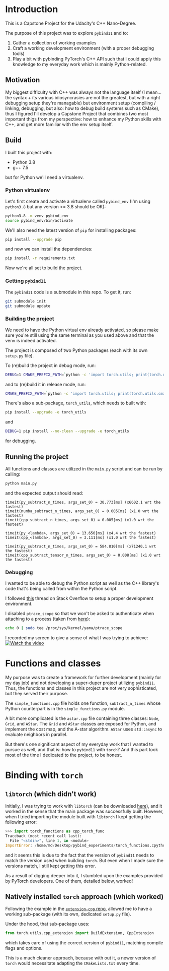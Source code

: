 # Introduction

This is a Capstone Project for the Udacity's C++ Nano-Degree.

The purpose of this project was to explore `pybind11` and to:
1. Gather a collection of working examples
2. Craft a working development environment (with a proper debugging tools)
3. Play a bit with pybinding PyTorch's C++ API
such that I could apply this knowledge to my everyday work which is mainly Python-related.


## Motivation

My biggest difficulty with C++ was always not the language itself (I mean... the syntax + its various idiosyncrasies are not the greatest, but with a right debugging setup they're managable) but environment setup (compiling / linking, debugging, but also: how to debug build systems such as CMake), thus I figured I'll develop a Capstone Project that combines two most important thigs from my perspective: how to enhance my Python skills with C++, and get more familiar with the env setup itself.


## Build

I built this project with:
* Python 3.8
* g++ 7.5

but for Python we'll need a virtualenv.


### Python virtualenv

Let's first create and activate a virtualenv called `pybind_env` (I'm using `python3.8` but any version >= 3.8 should be OK):
```bash
python3.8 -m venv pybind_env
source pybind_env/bin/activate
```
We'll also need the latest version of `pip` for installing packages:
```bash
pip install --upgrade pip
```
and now we can install the dependencies:
```bash
pip install -r requirements.txt
```
Now we're all set to build the project.


### Getting `pybind11`

The `pybind11` code is a submodule in this repo. To get it, run:
```bash
git submodule init
git submodule update
```


### Building the project

We need to have the Python virtual env already activated, so please make sure you're still using the same terminal as you used above and that the venv is indeed activated. 

The project is composed of two Python packages (each with its own `setup.py` file).

To (re)build the project in debug mode, run:
```bash
DEBUG=1 CMAKE_PREFIX_PATH=`python -c 'import torch.utils; print(torch.utils.cmake_prefix_path)'` pip install --no-clean --upgrade -e .
```

and to (re)build it in release mode, run:
```bash
CMAKE_PREFIX_PATH=`python -c 'import torch.utils; print(torch.utils.cmake_prefix_path)'` pip install --upgrade -e .
```

There's also a sub-package, `torch_utils`, which needs to built with:
```bash
pip install --upgrade -e torch_utils
```
and
```bash
DEBUG=1 pip install --no-clean --upgrade -e torch_utils
```
for debugging.


## Running the project

All functions and classes are utilized in the `main.py` script and can be run by calling:
```bash
python main.py
```
and the expected output should read:
```
timeit(py_subtract_n_times, args_set_0) = 30.773[ms] (x6602.1 wrt the fastest)
timeit(numba_subtract_n_times, args_set_0) = 0.005[ms] (x1.0 wrt the fastest)
timeit(cpp_subtract_n_times, args_set_0) = 0.005[ms] (x1.0 wrt the fastest)

timeit(py_<lambda>, args_set_0) = 13.650[ms] (x4.4 wrt the fastest)
timeit(cpp_<lambda>, args_set_0) = 3.111[ms] (x1.0 wrt the fastest)

timeit(py_subtract_n_times, args_set_0) = 584.810[ms] (x71240.1 wrt the fastest)
timeit(cpp_subtract_tensor_n_times, args_set_0) = 0.008[ms] (x1.0 wrt the fastest)
```

### Debugging

I wanted to be able to debug the Python script as well as the C++ library's code that's being called from within the Python script.

I followed [this](https://stackoverflow.com/questions/71125094/debug-a-python-c-c-pybind11-extension-in-vscode-linux) thread on Stack Overflow to setup a proper development environment.

I disabled `ptrace_scope` so that we won't be asked to authenticate when attaching to a process (taken from [here](https://github.com/Microsoft/MIEngine/wiki/Troubleshoot-attaching-to-processes-using-GDB)):
```bash
echo 0 | sudo tee /proc/sys/kernel/yama/ptrace_scope
```

I recorded my screen to give a sense of what I was trying to achieve:
[![Watch the video](https://img.youtube.com/vi/4nGcLkVcF9o/hqdefault.jpg)](https://www.youtube.com/embed/4nGcLkVcF9o)


# Functions and classes

My purpose was to create a framework for further development (mainly for my day job) and not developing a super-duper project utilizing `pybind11`. Thus, the functions and classes in this project are not very sophisticated, but they served their purpose.

The `simple_functions.cpp` file holds one function, `subtract_n_times` whose Python counterpart is in the `simple_functions.py` module.

A bit more complicated is the `astar.cpp` file containing three classes: `Node`, `Grid`, and `AStar`. The `Grid` and `AStar` classes are exposed for Python, and implement the cost map, and the A-star algorithm. `AStar` uses `std::async` to evaluate neighbors in parallel.

But there's one significant aspect of my everyday work that I wanted to pursue as well, and that is: how to `pybind11` with `torch`? And this part took most of the time I dedicated to the project, to be honest.

# Binding with `torch`

## `libtorch` (which didn't work)
Initially, I was trying to work with `libtorch` (can be downloaded [here](https://pytorch.org/get-started/locally/)), and it worked in the sense that the main package was successfully built. However, when I tried importing the module built with `libtorch` I kept getting the following error:
```python
>>> import torch_functions as cpp_torch_func
Traceback (most recent call last):
  File "<stdin>", line 1, in <module>
ImportError: /home/md/Desktop/pybind_experiments/torch_functions.cpython-38-x86_64-linux-gnu.so: undefined symbol: _ZN8pybind116detail11type_casterIN2at6TensorEvE4loadENS_6handleEb
```
and it seems this is due to the fact that the version of `pybind11` needs to match the version used when building `torch`. But even when I made sure the versions match, I still kept getting this error.

As a result of digging deeper into it, I stumbled upon the examples provided by PyTorch developers. One of them, detailed below, worked!


## Natively installed `torch` approach (which worked)
Following the example in the [`extension-cpp` repo](https://github.com/pytorch/extension-cpp/blob/master/cpp/setup.py), allowed me to have a working sub-package (with its own, dedicated `setup.py` file).

Under the hood, that sub-package uses:
```python
from torch.utils.cpp_extension import BuildExtension, CppExtension
```
which takes care of using the correct version of `pybind11`, matching compile flags and options.

This is a much cleaner approach, because with out it, a newer version of `torch` would necessitate adapting the `CMakeLists.txt` every time.
